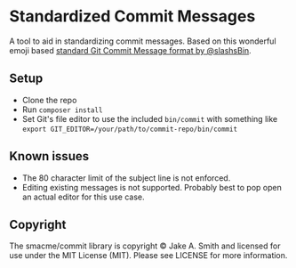 # Standardized Commit Messages

A tool to aid in standardizing commit messages. Based on this wonderful emoji based [standard Git Commit Message format by @slashsBin](https://github.com/slashsBin/styleguide-git-commit-message).

## Setup

- Clone the repo
- Run `composer install`
- Set Git's file editor to use the included `bin/commit` with something like `export GIT_EDITOR=/your/path/to/commit-repo/bin/commit`

## Known issues
- The 80 character limit of the subject line is not enforced.
- Editing existing messages is not supported. Probably best to pop open an actual editor for this use case.

## Copyright
The smacme/commit library is copyright © Jake A. Smith and licensed for use under the MIT License (MIT). Please see LICENSE for more information.
